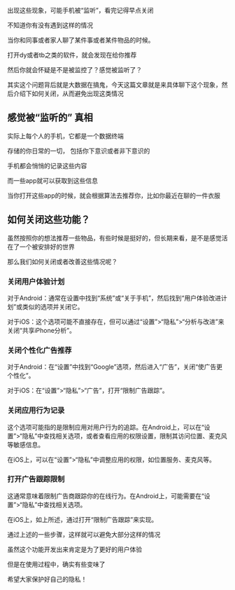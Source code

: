 出现这些现象，可能手机被“监听”，看完记得早点关闭

不知道你有没有遇到这样的情况

当你和同事或者家人聊了某件事或者某件物品的时候。

打开dy或者tb之类的软件，就会发现在给你推荐

然后你就会怀疑是不是被监控了？感觉被监听了？

其实这个问题背后就是大数据在搞鬼，今天这篇文章就是来具体聊下这个现象，然后介绍下如何关闭，从而避免出现这类情况


## 感觉被“监听的” 真相

实际上每个人的手机，它都是一个数据终端

存储的你日常的一切， 包括你下意识或者非下意识的

手机都会悄悄的记录这些内容

而一些app就可以获取到这些信息 

当你打开这些app的时候，就会根据算法去推荐你，比如你最近在聊的一件衣服

## 如何关闭这些功能？

虽然按照你的想法推荐一些物品，有些时候是挺好的，但长期来看，是不是感觉活在了一个被安排好的世界

那么我们如何关闭或者改善这些情况呢？

### 关闭用户体验计划

对于Android：通常在设置中找到“系统”或“关于手机”，然后找到“用户体验改进计划”或类似的选项并关闭它。

对于iOS：这个选项可能不直接存在，但可以通过“设置”>“隐私”>“分析与改进”来关闭“共享iPhone分析”。

### 关闭个性化广告推荐

对于Android：在“设置”中找到“Google”选项，然后进入“广告”，关闭“使广告更个性化”。

对于iOS：在“设置”>“隐私”>“广告”，打开“限制广告跟踪”。

### 关闭应用行为记录
这个选项可能指的是限制应用对用户行为的追踪。在Android上，可以在“设置”>“隐私”中查找相关选项，或者查看应用的权限设置，限制其访问位置、麦克风等敏感信息。

在iOS上，可以在“设置”>“隐私”中调整应用的权限，如位置服务、麦克风等。

### 打开广告跟踪限制

这通常意味着限制广告商跟踪你的在线行为。在Android上，可能需要在“设置”>“隐私”中查找相关选项。

在iOS上，如上所述，通过打开“限制广告跟踪”来实现。


通过上述的一些步骤，这样就可以避免大部分这样的情况

虽然这个功能开发出来肯定是为了更好的用户体验

但是在使用过程中，确实有些变味了

希望大家保护好自己的隐私！